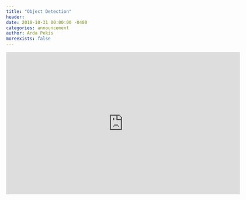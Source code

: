 ```yaml
---
title: "Object Detection"
header:
date: 2018-10-31 00:00:00 -0400
categories: announcement
author: Arda Pekis
moreexists: false
---
```

<!--embedded slides should have width="640" height="389" -->
<iframe src="https://docs.google.com/presentation/d/e/2PACX-1vRBJteWAvue5GdCyYMT-qxXEGog-EYXxGnB4MjHFWBtE-5J_RIj0hdD-CYWUAHQ_NWC-ZtpK2BSH1Vu/embed?start=false&loop=false&delayms=3000" frameborder="0" width="640" height="389" allowfullscreen="true" mozallowfullscreen="true" webkitallowfullscreen="true"></iframe>
